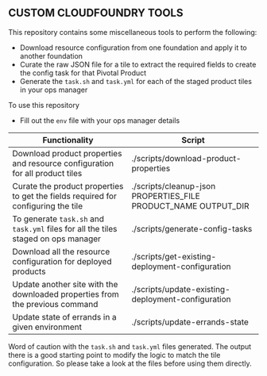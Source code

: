 CUSTOM CLOUDFOUNDRY TOOLS
---

This repository contains some miscellaneous tools to perform the following:

* Download resource configuration from one foundation and apply it to another foundation
* Curate the raw JSON file for a tile to extract the required fields to create the config task for that Pivotal Product
* Generate the `task.sh` and `task.yml` for each of the staged product tiles in your ops manager

To use this repository
* Fill out the `env` file with your ops manager details

| Functionality | Script |
| --- | --- |
| Download product properties and resource configuration for all product tiles | ./scripts/download-product-properties
| Curate the product properties to get the fields required for configuring the tile | ./scripts/cleanup-json PROPERTIES_FILE PRODUCT_NAME OUTPUT_DIR
| To generate `task.sh` and `task.yml` files for all the tiles staged on ops manager | ./scripts/generate-config-tasks
| Download all the resource configuration for deployed products | ./scripts/get-existing-deployment-configuration
| Update another site with the downloaded properties from the previous command | ./scripts/update-existing-deployment-configuration
| Update state of errands in a given environment | ./scripts/update-errands-state


Word of caution with the `task.sh` and `task.yml` files generated. The output there is a good starting point to modify the logic to match the tile configuration. So please take a look at the files before using them directly.
